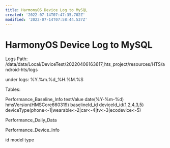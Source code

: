 ```yaml
---
title: HarmonyOS Device Log to MySQL
created: '2022-07-14T07:47:35.702Z'
modified: '2022-07-14T07:58:44.537Z'
---
```


# HarmonyOS Device Log to MySQL

Logs Path:
/data/data/Local/DeviceTest/20220406163617_hts_project/resources/HTS/android-hts/logs

under logs:
%Y.%m.%d_%H.%M.%S

Tables:

Performance_Baseline_Info
testValue date(%Y-%m-%d) hmsVersion(HMSCore660319) baselineId_id deviceId_id(1,2,4,3,5) deviceType(phone<-1|wearable<-2|car<-4|tv<-3|ecodevice<-5)

Performance_Daily_Data


Performance_Device_Info

id model type 




